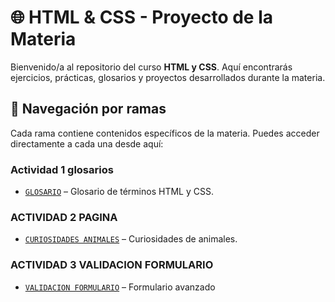 # 🌐 HTML & CSS - Proyecto de la Materia

Bienvenido/a al repositorio del curso **HTML y CSS**. Aquí encontrarás ejercicios, prácticas, glosarios y proyectos desarrollados durante la materia.

## 🧭 Navegación por ramas

Cada rama contiene contenidos específicos de la materia. Puedes acceder directamente a cada una desde aquí:
### Actividad 1 glosarios 
- [`GLOSARIO`](https://github.com/JoelML1/sena_actividades_HTML_Y_CSS/tree/Glosario) – Glosario de términos HTML y CSS.
### ACTIVIDAD 2 PAGINA
- [`CURIOSIDADES ANIMALES`]((https://github.com/JoelML1/sena_actividades_HTML_Y_CSS/tree/Curiosidades-P)) – Curiosidades de animales.
### ACTIVIDAD 3 VALIDACION FORMULARIO
- [`VALIDACION FORMULARIO`](https://github.com/JoelML1/sena_actividades_HTML_Y_CSS/tree/Formulario) – Formulario avanzado 


